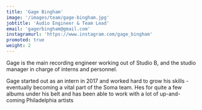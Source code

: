 ```yaml
---
title: 'Gage Bingham'
image: '/images/team/gage-bingham.jpg'
jobtitle: 'Audio Engineer & Team Lead'
email: 'gagerbingham@gmail.com'
instagramurl: 'https://www.instagram.com/gage_bingham'
promoted: true
weight: 2
---
```


Gage is the main recording engineer working out of Studio B, and the studio manager in charge of interns and personnel. 

Gage started out as an intern in 2017 and worked hard to grow his skills - eventually becoming a vital part of the Soma team. Hes for quite a few albums under his belt and has been able to work with a lot of up-and-coming Philadelphia artists